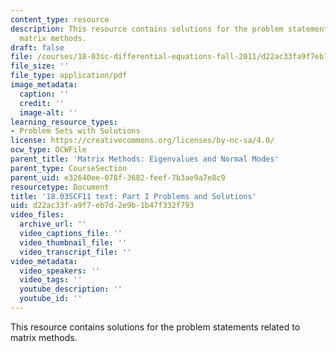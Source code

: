 ```yaml
---
content_type: resource
description: This resource contains solutions for the problem statements related to
  matrix methods.
draft: false
file: /courses/18-03sc-differential-equations-fall-2011/d22ac33fa9f7eb7d2e9b1b47f332f793_MIT18_03SCF11_ps8_s33s.pdf
file_size: ''
file_type: application/pdf
image_metadata:
  caption: ''
  credit: ''
  image-alt: ''
learning_resource_types:
- Problem Sets with Solutions
license: https://creativecommons.org/licenses/by-nc-sa/4.0/
ocw_type: OCWFile
parent_title: 'Matrix Methods: Eigenvalues and Normal Modes'
parent_type: CourseSection
parent_uid: e32640ee-078f-3682-feef-7b3ae9a7e8c9
resourcetype: Document
title: '18.03SCF11 text: Part I Problems and Solutions'
uid: d22ac33f-a9f7-eb7d-2e9b-1b47f332f793
video_files:
  archive_url: ''
  video_captions_file: ''
  video_thumbnail_file: ''
  video_transcript_file: ''
video_metadata:
  video_speakers: ''
  video_tags: ''
  youtube_description: ''
  youtube_id: ''
---
```

This resource contains solutions for the problem statements related to matrix methods.
